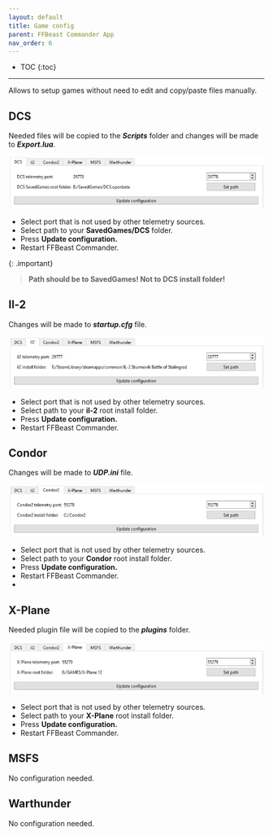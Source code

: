 ```yaml
---
layout: default
title: Game config
parent: FFBeast Commander App
nav_order: 6
---
```


- TOC
{:toc}

---
Allows to setup games without need to edit and copy/paste files manually.

## DCS
Needed files will be copied to the **_Scripts_** folder and changes will be made to **_Export.lua_**.

<img src="../../assets/images/manual/commander_conf_dcs.jpg">

- Select port that is not used by other telemetry sources.
- Select path to your **SavedGames/DCS** folder.
- Press **Update configuration.**
- Restart FFBeast Commander.

{: .important}
> **Path should be to SavedGames! Not to DCS install folder!**  


## Il-2
Changes will be made to **_startup.cfg_** file.

<img src="../../assets/images/manual/commander_conf_il.jpg">

- Select port that is not used by other telemetry sources.
- Select path to your **il-2** root install folder.
- Press **Update configuration.**
- Restart FFBeast Commander.

## Condor
Changes will be made to **_UDP.ini_** file.

<img src="../../assets/images/manual/commander_conf_condor.jpg">

- Select port that is not used by other telemetry sources.
- Select path to your **Condor** root install folder.
- Press **Update configuration.**
- Restart FFBeast Commander.
- 
## X-Plane
Needed plugin file will be copied to the **_plugins_** folder.

<img src="../../assets/images/manual/commander_conf_xplane.jpg">

- Select port that is not used by other telemetry sources.
- Select path to your **X-Plane** root install folder.
- Press **Update configuration.**
- Restart FFBeast Commander.

## MSFS

No configuration needed.

## Warthunder

No configuration needed.